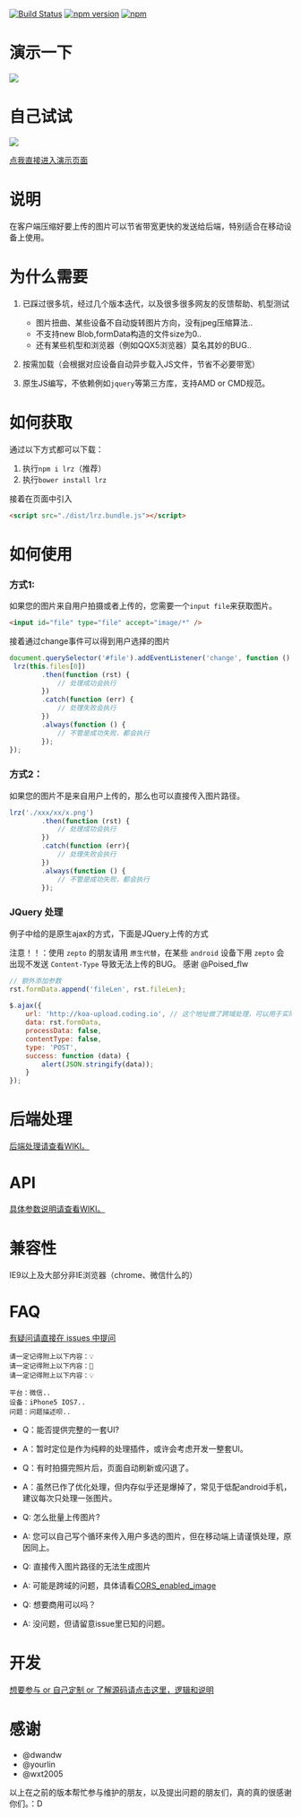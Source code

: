 [![Build Status](https://travis-ci.org/think2011/localResizeIMG.svg?branch=master)](https://travis-ci.org/think2011/localResizeIMG)
[![npm version](https://img.shields.io/npm/v/lrz.svg)](https://www.npmjs.com/package/lrz)
[![npm](https://img.shields.io/npm/l/express.svg)]()

# 演示一下

![](http://think2011.github.io/localResizeIMG/test/demo.gif)

# 自己试试

![](https://raw.github.com/think2011/localResizeIMG/master/test/qrcode.png)


[点我直接进入演示页面](http://think2011.github.io/localResizeIMG/test/)

# 说明
在客户端压缩好要上传的图片可以节省带宽更快的发送给后端，特别适合在移动设备上使用。

# 为什么需要

1. 已踩过很多坑，经过几个版本迭代，以及很多很多网友的反馈帮助、机型测试
    * 图片扭曲、某些设备不自动旋转图片方向，没有jpeg压缩算法..
    * 不支持new Blob,formData构造的文件size为0..
    * 还有某些机型和浏览器（例如QQX5浏览器）莫名其妙的BUG..
    
2. 按需加载（会根据对应设备自动异步载入JS文件，节省不必要带宽）

3. 原生JS编写，不依赖例如`jquery`等第三方库，支持AMD or CMD规范。

# 如何获取

通过以下方式都可以下载：

1. 执行`npm i lrz`（推荐）
2. 执行`bower install lrz`

接着在页面中引入
```html
<script src="./dist/lrz.bundle.js"></script>
```

# 如何使用

### 方式1:

如果您的图片来自用户拍摄或者上传的，您需要一个`input file`来获取图片。

```html
<input id="file" type="file" accept="image/*" />
```

接着通过change事件可以得到用户选择的图片
```js
document.querySelector('#file').addEventListener('change', function () {
 lrz(this.files[0])
        .then(function (rst) {
            // 处理成功会执行
        })
        .catch(function (err) {
            // 处理失败会执行
        })
        .always(function () {
            // 不管是成功失败，都会执行
        });
});
```

### 方式2：

如果您的图片不是来自用户上传的，那么也可以直接传入图片路径。

```js
lrz('./xxx/xx/x.png')
        .then(function (rst) {
            // 处理成功会执行
        })
        .catch(function (err){
            // 处理失败会执行
        })
        .always(function () {
            // 不管是成功失败，都会执行
        });
```

### JQuery 处理
例子中给的是原生ajax的方式，下面是JQuery上传的方式

注意！！：使用 `zepto` 的朋友请用 `原生代替`，在某些 `android` 设备下用 `zepto` 会出现不发送 `Content-Type` 导致无法上传的BUG。 感谢 @Poised_flw

```js
// 额外添加参数
rst.formData.append('fileLen', rst.fileLen);
 
$.ajax({
    url: 'http://koa-upload.coding.io', // 这个地址做了跨域处理，可以用于实际调试
    data: rst.formData,
    processData: false,
    contentType: false,
    type: 'POST',
    success: function (data) {
        alert(JSON.stringify(data));
    }
});
```



# 后端处理

[后端处理请查看WIKI。](https://github.com/think2011/localResizeIMG/wiki)


# API

[具体参数说明请查看WIKI。](https://github.com/think2011/localResizeIMG/wiki)

# 兼容性

IE9以上及大部分非IE浏览器（chrome、微信什么的）

# FAQ

[有疑问请直接在 issues 中提问](https://github.com/think2011/localResizeIMG/issues)

```
请一定记得附上以下内容：💡
请一定记得附上以下内容：🙈
请一定记得附上以下内容：💡

平台：微信..
设备：iPhone5 IOS7..
问题：问题描述呗..
```

* Q：能否提供完整的一套UI?
* A：暂时定位是作为纯粹的处理插件，或许会考虑开发一整套UI。

* Q：有时拍摄完照片后，页面自动刷新或闪退了。
* A：虽然已作了优化处理，但内存似乎还是爆掉了，常见于低配android手机，建议每次只处理一张图片。

* Q: 怎么批量上传图片?
* A: 您可以自己写个循环来传入用户多选的图片，但在移动端上请谨慎处理，原因同上。

* Q: 直接传入图片路径的无法生成图片
* A: 可能是跨域的问题，具体请看[CORS_enabled_image](https://developer.mozilla.org/en-US/docs/Web/HTML/CORS_enabled_image)

* Q: 想要商用可以吗？
* A: 没问题，但请留意issue里已知的问题。

# 开发

[想要参与 or 自己定制 or 了解源码请点击这里，逻辑和说明](https://github.com/think2011/localResizeIMG/wiki/%E5%BC%80%E5%8F%91)

# 感谢

* @dwandw
* @yourlin
* @wxt2005

以上在之前的版本帮忙参与维护的朋友，以及提出问题的朋友们，真的真的很感谢你们。：D

